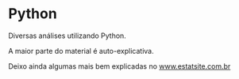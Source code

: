 # Python
Diversas análises utilizando Python.

A maior parte do material é auto-explicativa.

Deixo ainda algumas mais bem explicadas no www.estatsite.com.br
